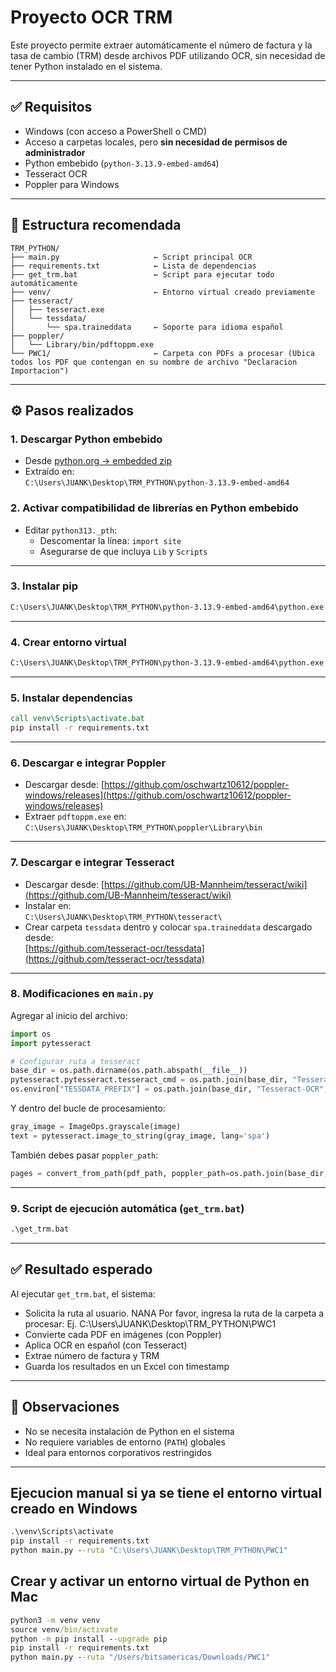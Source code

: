 # Proyecto OCR TRM

Este proyecto permite extraer automáticamente el número de factura y la tasa de cambio (TRM) desde archivos PDF utilizando OCR, sin necesidad de tener Python instalado en el sistema.

---

## ✅ Requisitos

- Windows (con acceso a PowerShell o CMD)
- Acceso a carpetas locales, pero **sin necesidad de permisos de administrador**
- Python embebido (`python-3.13.9-embed-amd64`)
- Tesseract OCR
- Poppler para Windows

---

## 📁 Estructura recomendada

```
TRM_PYTHON/
├── main.py                     ← Script principal OCR
├── requirements.txt            ← Lista de dependencias
├── get_trm.bat                 ← Script para ejecutar todo automáticamente
├── venv/                       ← Entorno virtual creado previamente
├── tesseract/
│   ├── tesseract.exe
│   └── tessdata/
│       └── spa.traineddata     ← Soporte para idioma español
├── poppler/
│   └── Library/bin/pdftoppm.exe
└── PWC1/                       ← Carpeta con PDFs a procesar (Ubica todos los PDF que contengan en su nombre de archivo "Declaracion Importacion")
```

---

## ⚙️ Pasos realizados

### 1. Descargar Python embebido

- Desde [python.org → embedded zip](https://www.python.org/downloads/windows/)
- Extraído en:  
  `C:\Users\JUANK\Desktop\TRM_PYTHON\python-3.13.9-embed-amd64`

### 2. Activar compatibilidad de librerías en Python embebido

- Editar `python313._pth`:
  - Descomentar la línea: `import site`
  - Asegurarse de que incluya `Lib` y `Scripts`

---

### 3. Instalar pip

```cmd
C:\Users\JUANK\Desktop\TRM_PYTHON\python-3.13.9-embed-amd64\python.exe get-pip.py
```

---

### 4. Crear entorno virtual

```cmd
C:\Users\JUANK\Desktop\TRM_PYTHON\python-3.13.9-embed-amd64\python.exe -m virtualenv venv
```

---

### 5. Instalar dependencias

```cmd
call venv\Scripts\activate.bat
pip install -r requirements.txt
```

---

### 6. Descargar e integrar Poppler

- Descargar desde: [https://github.com/oschwartz10612/poppler-windows/releases](https://github.com/oschwartz10612/poppler-windows/releases)
- Extraer `pdftoppm.exe` en:  
  `C:\Users\JUANK\Desktop\TRM_PYTHON\poppler\Library\bin`

---

### 7. Descargar e integrar Tesseract

- Descargar desde: [https://github.com/UB-Mannheim/tesseract/wiki](https://github.com/UB-Mannheim/tesseract/wiki)
- Instalar en:  
  `C:\Users\JUANK\Desktop\TRM_PYTHON\tesseract\`
- Crear carpeta `tessdata` dentro y colocar `spa.traineddata` descargado desde:  
  [https://github.com/tesseract-ocr/tessdata](https://github.com/tesseract-ocr/tessdata)

---

### 8. Modificaciones en `main.py`

Agregar al inicio del archivo:

```python
import os
import pytesseract

# Configurar ruta a tesseract
base_dir = os.path.dirname(os.path.abspath(__file__))
pytesseract.pytesseract.tesseract_cmd = os.path.join(base_dir, "Tesseract-OCR", "tesseract.exe")
os.environ["TESSDATA_PREFIX"] = os.path.join(base_dir, "Tesseract-OCR", "tessdata")
```

Y dentro del bucle de procesamiento:

```python
gray_image = ImageOps.grayscale(image)
text = pytesseract.image_to_string(gray_image, lang='spa')
```

También debes pasar `poppler_path`:

```python
pages = convert_from_path(pdf_path, poppler_path=os.path.join(base_dir, "poppler", "Library", "bin"))
```

---

### 9. Script de ejecución automática (`get_trm.bat`)

```cmd
.\get_trm.bat
```

---

## ✅ Resultado esperado

Al ejecutar `get_trm.bat`, el sistema:

- Solicita la ruta al usuario. NANA Por favor, ingresa la ruta de la carpeta a procesar: Ej. C:\Users\JUANK\Desktop\TRM_PYTHON\PWC1
- Convierte cada PDF en imágenes (con Poppler)
- Aplica OCR en español (con Tesseract)
- Extrae número de factura y TRM
- Guarda los resultados en un Excel con timestamp

---

## 📌 Observaciones

- No se necesita instalación de Python en el sistema
- No requiere variables de entorno (`PATH`) globales
- Ideal para entornos corporativos restringidos

---

## Ejecucion manual si ya se tiene el entorno virtual creado en Windows

```cmd
.\venv\Scripts\activate
pip install -r requirements.txt
python main.py --ruta "C:\Users\JUANK\Desktop\TRM_PYTHON\PWC1"
```

## Crear y activar un entorno virtual de Python en Mac

```cmd
python3 -m venv venv
source venv/bin/activate
python -m pip install --upgrade pip
pip install -r requirements.txt
python main.py --ruta "/Users/bitsamericas/Downloads/PWC1"
```
